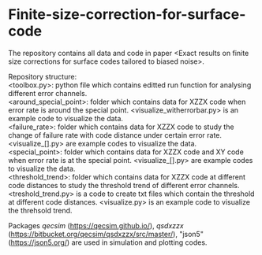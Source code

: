 # Finite-size-correction-for-surface-code
The repository contains all data and code in paper &lt;Exact results on finite size corrections for surface codes tailored to biased noise>.

Repository structure:<br>
<toolbox.py>: python file which contains editted run function for analysing different error channels.<br>
<around_special_point>: folder which contains data for XZZX code when error rate is around the special point. <visualize_witherrorbar.py> is an example code to visualize the data.<br>
<failure_rate>: folder which contains data for XZZX code to study the change of failure rate with code distance under certain error rate. <visualize_[].py> are example codes to visualize the data.<br>
<special_point>: folder which contains data for XZZX code and XY code when error rate is at the special point. <visualize_[].py> are example codes to visualize the data.<br>
<threshold_trend>: folder which contains data for XZZX code at different code distances to study the threshold trend of different error channels. <treshold_trend.py> is a code to create txt files which contain the threshold at different code distances. <visualize.py> is an example code to visualize the threhsold trend.

Packages *qecsim* (https://qecsim.github.io/), *qsdxzzx* (https://bitbucket.org/qecsim/qsdxzzx/src/master/), "json5" (https://json5.org/) are used in simulation and plotting codes.
